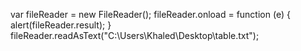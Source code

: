var fileReader = new FileReader(); 
fileReader.onload = function (e) 
{ 
alert(fileReader.result);
} 
fileReader.readAsText("C:\\Users\\Khaled\\Desktop\\table.txt"); 
